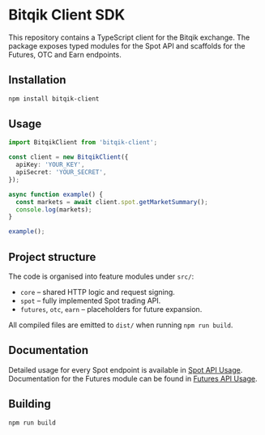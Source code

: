 # Bitqik Client SDK

This repository contains a TypeScript client for the Bitqik exchange. The package exposes typed modules for the Spot API and scaffolds for the Futures, OTC and Earn endpoints.

## Installation

```bash
npm install bitqik-client
```

## Usage

```ts
import BitqikClient from 'bitqik-client';

const client = new BitqikClient({
  apiKey: 'YOUR_KEY',
  apiSecret: 'YOUR_SECRET',
});

async function example() {
  const markets = await client.spot.getMarketSummary();
  console.log(markets);
}

example();
```

## Project structure

The code is organised into feature modules under `src/`:

- `core` – shared HTTP logic and request signing.
- `spot` – fully implemented Spot trading API.
- `futures`, `otc`, `earn` – placeholders for future expansion.

All compiled files are emitted to `dist/` when running `npm run build`.

## Documentation

Detailed usage for every Spot endpoint is available in [Spot API Usage](./spot-api.md).
Documentation for the Futures module can be found in [Futures API Usage](./futures-api.md).

## Building

```bash
npm run build
```


